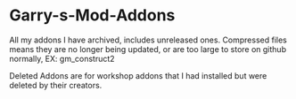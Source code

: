 # Garry-s-Mod-Addons
All my addons I have archived, includes unreleased ones. Compressed files means they are no longer being updated, or are too large to store on github normally, EX: gm_construct2

Deleted Addons are for workshop addons that I had installed but were deleted by their creators.